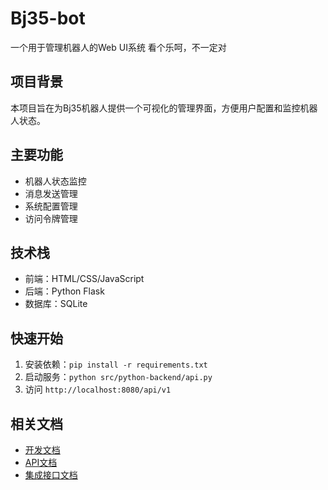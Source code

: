 # Bj35-bot

一个用于管理机器人的Web UI系统
看个乐呵，不一定对

## 项目背景
本项目旨在为Bj35机器人提供一个可视化的管理界面，方便用户配置和监控机器人状态。

## 主要功能
- 机器人状态监控
- 消息发送管理
- 系统配置管理
- 访问令牌管理

## 技术栈
- 前端：HTML/CSS/JavaScript
- 后端：Python Flask
- 数据库：SQLite

## 快速开始
1. 安装依赖：`pip install -r requirements.txt`
2. 启动服务：`python src/python-backend/api.py`
3. 访问 `http://localhost:8080/api/v1`

## 相关文档
- [开发文档](docs/开发文档.md)
- [API文档](docs/api文档.txt)
- [集成接口文档](docs/云迹-UP机器人二次开发（集成）接口.pdf)
